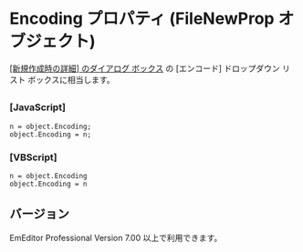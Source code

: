 # Encoding プロパティ (FileNewProp オブジェクト)

[\[新規作成時の詳細\] のダイアログ ボックス](../../dlg/properties/file/new_details/index) の
\[エンコード\] ドロップダウン リスト ボックスに相当します。

## 

### \[JavaScript\]

```
n = object.Encoding;
object.Encoding = n;
```

### \[VBScript\]

```
n = object.Encoding
object.Encoding = n
```

## バージョン

EmEditor Professional Version 7.00 以上で利用できます。
